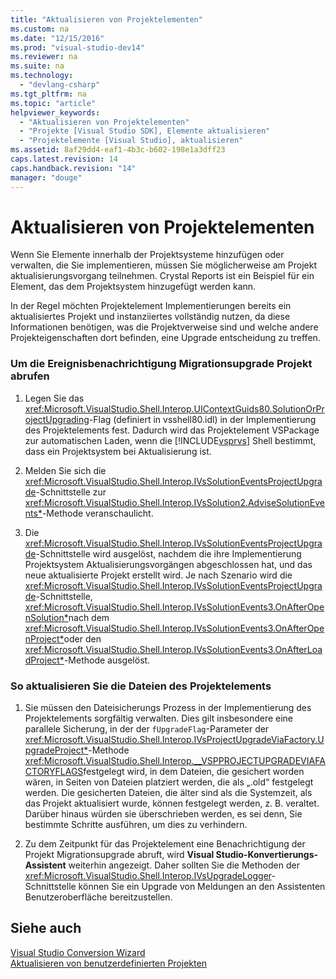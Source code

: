 ```yaml
---
title: "Aktualisieren von Projektelementen"
ms.custom: na
ms.date: "12/15/2016"
ms.prod: "visual-studio-dev14"
ms.reviewer: na
ms.suite: na
ms.technology: 
  - "devlang-csharp"
ms.tgt_pltfrm: na
ms.topic: "article"
helpviewer_keywords: 
  - "Aktualisieren von Projektelementen"
  - "Projekte [Visual Studio SDK], Elemente aktualisieren"
  - "Projektelemente [Visual Studio], aktualisieren"
ms.assetid: 8af29dd4-eaf1-4b3c-b602-198e1a3dff23
caps.latest.revision: 14
caps.handback.revision: "14"
manager: "douge"
---
```

# Aktualisieren von Projektelementen
Wenn Sie Elemente innerhalb der Projektsysteme hinzufügen oder verwalten, die Sie implementieren, müssen Sie möglicherweise am Projekt aktualisierungsvorgang teilnehmen.  Crystal Reports ist ein Beispiel für ein Element, das dem Projektsystem hinzugefügt werden kann.  
  
 In der Regel möchten Projektelement Implementierungen bereits ein aktualisiertes Projekt und instanziiertes vollständig nutzen, da diese Informationen benötigen, was die Projektverweise sind und welche andere Projekteigenschaften dort befinden, eine Upgrade entscheidung zu treffen.  
  
### Um die Ereignisbenachrichtigung Migrationsupgrade Projekt abrufen  
  
1.  Legen Sie das <xref:Microsoft.VisualStudio.Shell.Interop.UIContextGuids80.SolutionOrProjectUpgrading>\-Flag \(definiert in vsshell80.idl\) in der Implementierung des Projektelements fest.  Dadurch wird das Projektelement VSPackage zur automatischen Laden, wenn die [!INCLUDE[vsprvs](../assembler/masm/includes/vsprvs_md.md)] Shell bestimmt, dass ein Projektsystem bei Aktualisierung ist.  
  
2.  Melden Sie sich die <xref:Microsoft.VisualStudio.Shell.Interop.IVsSolutionEventsProjectUpgrade>\-Schnittstelle zur <xref:Microsoft.VisualStudio.Shell.Interop.IVsSolution2.AdviseSolutionEvents*>\-Methode veranschaulicht.  
  
3.  Die <xref:Microsoft.VisualStudio.Shell.Interop.IVsSolutionEventsProjectUpgrade>\-Schnittstelle wird ausgelöst, nachdem die ihre Implementierung Projektsystem Aktualisierungsvorgängen abgeschlossen hat, und das neue aktualisierte Projekt erstellt wird.  Je nach Szenario wird die <xref:Microsoft.VisualStudio.Shell.Interop.IVsSolutionEventsProjectUpgrade>\-Schnittstelle, <xref:Microsoft.VisualStudio.Shell.Interop.IVsSolutionEvents3.OnAfterOpenSolution*>nach dem <xref:Microsoft.VisualStudio.Shell.Interop.IVsSolutionEvents3.OnAfterOpenProject*>oder den <xref:Microsoft.VisualStudio.Shell.Interop.IVsSolutionEvents3.OnAfterLoadProject*>\-Methode ausgelöst.  
  
### So aktualisieren Sie die Dateien des Projektelements  
  
1.  Sie müssen den Dateisicherungs Prozess in der Implementierung des Projektelements sorgfältig verwalten.  Dies gilt insbesondere eine parallele Sicherung, in der der `fUpgradeFlag`\-Parameter der <xref:Microsoft.VisualStudio.Shell.Interop.IVsProjectUpgradeViaFactory.UpgradeProject*>\-Methode <xref:Microsoft.VisualStudio.Shell.Interop.__VSPPROJECTUPGRADEVIAFACTORYFLAGS>festgelegt wird, in dem Dateien, die gesichert worden wären, in Seiten von Dateien platziert werden, die als „.old“ festgelegt werden.  Die gesicherten Dateien, die älter sind als die Systemzeit, als das Projekt aktualisiert wurde, können festgelegt werden, z. B. veraltet.  Darüber hinaus würden sie überschrieben werden, es sei denn, Sie bestimmte Schritte ausführen, um dies zu verhindern.  
  
2.  Zu dem Zeitpunkt für das Projektelement eine Benachrichtigung der Projekt Migrationsupgrade abruft, wird **Visual Studio\-Konvertierungs\-Assistent** weiterhin angezeigt.  Daher sollten Sie die Methoden der <xref:Microsoft.VisualStudio.Shell.Interop.IVsUpgradeLogger>\-Schnittstelle können Sie ein Upgrade von Meldungen an den Assistenten Benutzeroberfläche bereitzustellen.  
  
## Siehe auch  
 [Visual Studio Conversion Wizard](assetId:///4acfd30e-c192-4184-a86f-2da5e4c3d83c)   
 [Aktualisieren von benutzerdefinierten Projekten](../misc/upgrading-custom-projects.md)